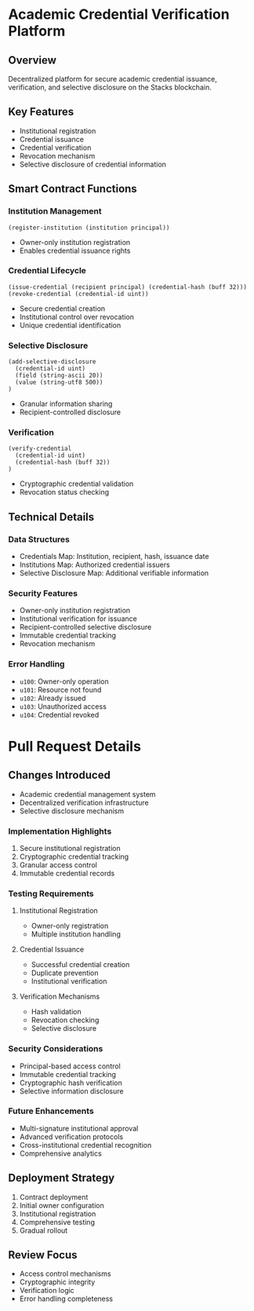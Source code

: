 # Academic Credential Verification Platform

## Overview
Decentralized platform for secure academic credential issuance, verification, and selective disclosure on the Stacks blockchain.

## Key Features
- Institutional registration
- Credential issuance
- Credential verification
- Revocation mechanism
- Selective disclosure of credential information

## Smart Contract Functions

### Institution Management
```clarity
(register-institution (institution principal))
```
- Owner-only institution registration
- Enables credential issuance rights

### Credential Lifecycle
```clarity
(issue-credential (recipient principal) (credential-hash (buff 32)))
(revoke-credential (credential-id uint))
```
- Secure credential creation
- Institutional control over revocation
- Unique credential identification

### Selective Disclosure
```clarity
(add-selective-disclosure 
  (credential-id uint) 
  (field (string-ascii 20)) 
  (value (string-utf8 500))
)
```
- Granular information sharing
- Recipient-controlled disclosure

### Verification
```clarity
(verify-credential 
  (credential-id uint) 
  (credential-hash (buff 32))
)
```
- Cryptographic credential validation
- Revocation status checking

## Technical Details

### Data Structures
- Credentials Map: Institution, recipient, hash, issuance date
- Institutions Map: Authorized credential issuers
- Selective Disclosure Map: Additional verifiable information

### Security Features
- Owner-only institution registration
- Institutional verification for issuance
- Recipient-controlled selective disclosure
- Immutable credential tracking
- Revocation mechanism

### Error Handling
- `u100`: Owner-only operation
- `u101`: Resource not found
- `u102`: Already issued
- `u103`: Unauthorized access
- `u104`: Credential revoked

# Pull Request Details

## Changes Introduced
- Academic credential management system
- Decentralized verification infrastructure
- Selective disclosure mechanism

### Implementation Highlights
1. Secure institutional registration
2. Cryptographic credential tracking
3. Granular access control
4. Immutable credential records

### Testing Requirements
1. Institutional Registration
    - Owner-only registration
    - Multiple institution handling

2. Credential Issuance
    - Successful credential creation
    - Duplicate prevention
    - Institutional verification

3. Verification Mechanisms
    - Hash validation
    - Revocation checking
    - Selective disclosure

### Security Considerations
- Principal-based access control
- Immutable credential tracking
- Cryptographic hash verification
- Selective information disclosure

### Future Enhancements
- Multi-signature institutional approval
- Advanced verification protocols
- Cross-institutional credential recognition
- Comprehensive analytics

## Deployment Strategy
1. Contract deployment
2. Initial owner configuration
3. Institutional registration
4. Comprehensive testing
5. Gradual rollout

## Review Focus
- Access control mechanisms
- Cryptographic integrity
- Verification logic
- Error handling completeness
